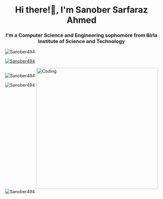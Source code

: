 
<h1 align="center">Hi there!👋, I'm Sanober Sarfaraz Ahmed</h1>
<h3 align="center">I'm a Computer Science and Engineering sophomore from Birla Institute of Science and Technology</h3>

<p align="left"> <img src="https://komarev.com/ghpvc/?username=anuragkj&label=Profile%20views&color=0e75b6&style=flat" alt="Sanober494" /> </p>

<p align="left"> <a href="https://github.com/ryo-ma/github-profile-trophy"><img src="https://github-profile-trophy.vercel.app/?username=Sanober494" alt="Sanober494" /></a> </p>

<img align="right" alt="Coding" width="400" src="https://cdn.dribbble.com/users/1162077/screenshots/3848914/programmer.gif">

<p><img align="left" src="https://github-readme-stats.vercel.app/api/top-langs?username=Sanober494&show_icons=true&locale=en&layout=compact" alt="Sanober494" /></p>

<p>&nbsp;<img align="center" src="https://github-readme-stats.vercel.app/api?username=Sanober494&show_icons=true&locale=en" alt="Sanober494" /></p>

<p><img align="center" src="https://github-readme-streak-stats.herokuapp.com/?user=Sanober494&" alt="Sanober494" /></p>


